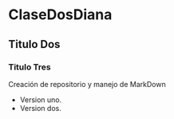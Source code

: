 # ClaseDosDiana
## Titulo Dos
### Titulo Tres
Creación de repositorio y manejo de MarkDown
- Version uno.
- Version dos.
